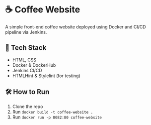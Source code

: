 # ☕ Coffee Website

A simple front-end coffee website deployed using Docker and CI/CD pipeline via Jenkins.

## 🔧 Tech Stack
- HTML, CSS
- Docker & DockerHub
- Jenkins CI/CD
- HTMLHint & Stylelint (for testing)

## 🛠️ How to Run
1. Clone the repo
2. Run `docker build -t coffee-website .`
3. Run `docker run -p 8082:80 coffee-website`
